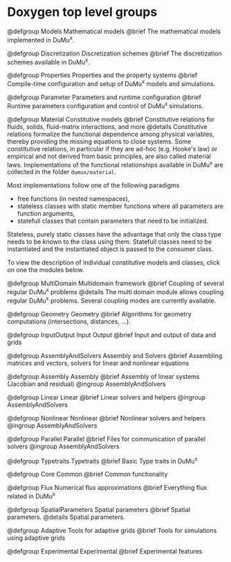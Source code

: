 # Doxygen top level groups

@defgroup Models Mathematical models
@brief The mathematical models implemented in DuMu<sup>x</sup>.

@defgroup Discretization Discretization schemes
@brief The discretization schemes available in DuMu<sup>x</sup>.

@defgroup Properties Properties and the property systems
@brief Compile-time configuration and setup of DuMu<sup>x</sup> models and simulations.

@defgroup Parameter Parameters and runtime configuration
@brief Runtime parameters configuration and control of DuMu<sup>x</sup> simulations.

@defgroup Material Constitutive models
@brief Constitutive relations for fluids, solids, fluid-matrix interactions, and more
@details Constitutive relations formalize the functional dependence among physical variables, thereby providing the missing equations to close systems. Some constitutive relations, in particular if they are ad-hoc (e.g. Hooke's law) or empirical
and not derived from basic principles, are also called material laws.
Implementations of the functional relationships available in DuMu<sup>x</sup> are collected in the folder `dumux/material`.

Most implementations follow one of the following paradigms

* free functions (in nested namespaces),
* stateless classes with static member functions where all parameters are function arguments,
* statefull classes that contain parameters that need to be initialized.

Stateless, purely static classes have the advantage that only the class type needs to be known to
the class using them. Statefull classes need to be instantiated
and the instantiated object is passed to the consumer class.

To view the description of individual constitutive models and classes, click on one the modules below.

@defgroup MultiDomain Multidomain framework
@brief Coupling of several regular DuMu<sup>x</sup> problems
@details The multi domain module allows coupling regular DuMu<sup>x</sup> problems.
Several coupling modes are currently available.

@defgroup Geometry Geometry
@brief Algorithms for geometry computations (intersections, distances, ...).

@defgroup InputOutput Input Output
@brief Input and output of data and grids

@defgroup AssemblyAndSolvers Assembly and Solvers
@brief Assembling matrices and vectors, solvers for linear and nonlinear equations

<!-- AssemblyAndSolvers subgroups begin -->

@defgroup Assembly Assembly
@brief Assembly of linear systems (Jacobian and residual)
@ingroup AssemblyAndSolvers

@defgroup Linear Linear
@brief Linear solvers and helpers
@ingroup AssemblyAndSolvers

@defgroup Nonlinear Nonlinear
@brief Nonlinear solvers and helpers
@ingroup AssemblyAndSolvers

@defgroup Parallel Parallel
@brief Files for communication of parallel solvers
@ingroup AssemblyAndSolvers

<!-- AssemblyAndSolvers subgroups end -->

@defgroup Typetraits Typetraits
@brief Basic Type traits in DuMu<sup>x</sup>

@defgroup Core Common
@brief Common functionality

@defgroup Flux Numerical flux approximations
@brief Everything flux related in DuMu<sup>x</sup>

@defgroup SpatialParameters Spatial parameters
@brief Spatial parameters.
@details Spatial parameters.

@defgroup Adaptive Tools for adaptive grids
@brief Tools for simulations using adaptive grids

@defgroup Experimental Experimental
@brief Experimental features
